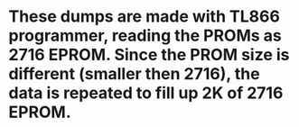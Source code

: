 # These dumps are made with TL866 programmer, reading the PROMs as 2716 EPROM. Since the PROM size is different (smaller then 2716), the data is repeated to fill up 2K of 2716 EPROM.

